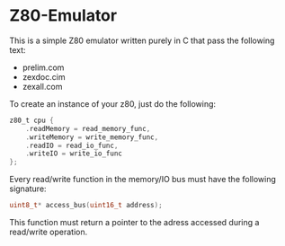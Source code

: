 # Z80-Emulator

This is a simple Z80 emulator written purely in C that pass the following text:
- prelim.com
- zexdoc.cim
- zexall.com

To create an instance of your z80, just do the following:

```c
z80_t cpu {
    .readMemory = read_memory_func,
    .writeMemory = write_memory_func,
    .readIO = read_io_func,
    .writeIO = write_io_func
};
```
Every read/write function in the memory/IO bus must have the following signature:

```c
uint8_t* access_bus(uint16_t address);
```

This function must return a pointer to the adress accessed during a read/write operation.
